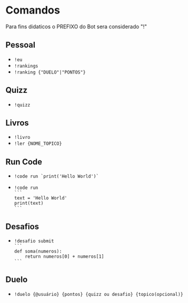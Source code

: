 # Comandos
Para fins didaticos o PREFIXO do Bot sera considerado "!"
## Pessoal
* `!eu`
* `!rankings`
* `!ranking {"DUELO"|"PONTOS"}`
## Quizz
* `!quizz`
## Livros
* `!livro`
* `!ler {NOME_TOPICO}`
## Run Code
* ``!code run `print('Hello World')` ``
*
    ````
    !code run
    ```
    text = 'Hello World'
    print(text)
    ```
    ````
## Desafios
*
    ````
    !desafio submit
    ```
    def soma(numeros):
        return numeros[0] + numeros[1]
    ```
    ````
## Duelo
* ``!duelo {@usuário} {pontos} {quizz ou desafio} {topico(opcional)}``

